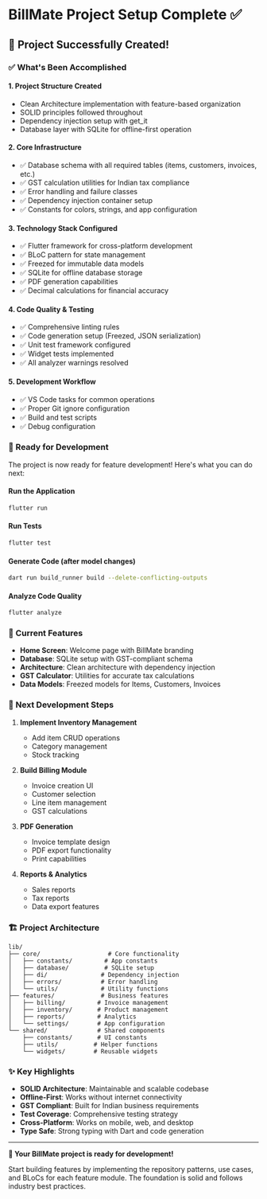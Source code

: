 # BillMate Project Setup Complete ✅

## 🎉 Project Successfully Created!

### ✅ What's Been Accomplished

#### 1. **Project Structure Created**
- Clean Architecture implementation with feature-based organization
- SOLID principles followed throughout
- Dependency injection setup with get_it
- Database layer with SQLite for offline-first operation

#### 2. **Core Infrastructure**
- ✅ Database schema with all required tables (items, customers, invoices, etc.)
- ✅ GST calculation utilities for Indian tax compliance
- ✅ Error handling and failure classes
- ✅ Dependency injection container setup
- ✅ Constants for colors, strings, and app configuration

#### 3. **Technology Stack Configured**
- ✅ Flutter framework for cross-platform development
- ✅ BLoC pattern for state management
- ✅ Freezed for immutable data models
- ✅ SQLite for offline database storage
- ✅ PDF generation capabilities
- ✅ Decimal calculations for financial accuracy

#### 4. **Code Quality & Testing**
- ✅ Comprehensive linting rules
- ✅ Code generation setup (Freezed, JSON serialization)
- ✅ Unit test framework configured
- ✅ Widget tests implemented
- ✅ All analyzer warnings resolved

#### 5. **Development Workflow**
- ✅ VS Code tasks for common operations
- ✅ Proper Git ignore configuration
- ✅ Build and test scripts
- ✅ Debug configuration

### 🚀 Ready for Development

The project is now ready for feature development! Here's what you can do next:

#### **Run the Application**
```bash
flutter run
```

#### **Run Tests**
```bash
flutter test
```

#### **Generate Code (after model changes)**
```bash
dart run build_runner build --delete-conflicting-outputs
```

#### **Analyze Code Quality**
```bash
flutter analyze
```

### 📱 Current Features
- **Home Screen**: Welcome page with BillMate branding
- **Database**: SQLite setup with GST-compliant schema
- **Architecture**: Clean architecture with dependency injection
- **GST Calculator**: Utilities for accurate tax calculations
- **Data Models**: Freezed models for Items, Customers, Invoices

### 🎯 Next Development Steps

1. **Implement Inventory Management**
   - Add item CRUD operations
   - Category management
   - Stock tracking

2. **Build Billing Module**
   - Invoice creation UI
   - Customer selection
   - Line item management
   - GST calculations

3. **PDF Generation**
   - Invoice template design
   - PDF export functionality
   - Print capabilities

4. **Reports & Analytics**
   - Sales reports
   - Tax reports
   - Data export features

### 🏗️ Project Architecture

```
lib/
├── core/                   # Core functionality
│   ├── constants/         # App constants
│   ├── database/          # SQLite setup
│   ├── di/               # Dependency injection
│   ├── errors/           # Error handling
│   └── utils/            # Utility functions
├── features/             # Business features
│   ├── billing/         # Invoice management
│   ├── inventory/       # Product management
│   ├── reports/         # Analytics
│   └── settings/        # App configuration
└── shared/              # Shared components
    ├── constants/       # UI constants
    ├── utils/          # Helper functions
    └── widgets/        # Reusable widgets
```

### ✨ Key Highlights

- **SOLID Architecture**: Maintainable and scalable codebase
- **Offline-First**: Works without internet connectivity
- **GST Compliant**: Built for Indian business requirements
- **Test Coverage**: Comprehensive testing strategy
- **Cross-Platform**: Works on mobile, web, and desktop
- **Type Safe**: Strong typing with Dart and code generation

---

**🚀 Your BillMate project is ready for development!**

Start building features by implementing the repository patterns, use cases, and BLoCs for each feature module. The foundation is solid and follows industry best practices.
